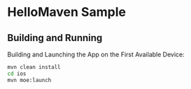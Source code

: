 # HelloMaven Sample

## Building and Running

Building and Launching the App on the First Available Device:

```bash
mvn clean install
cd ios
mvn moe:launch
```
